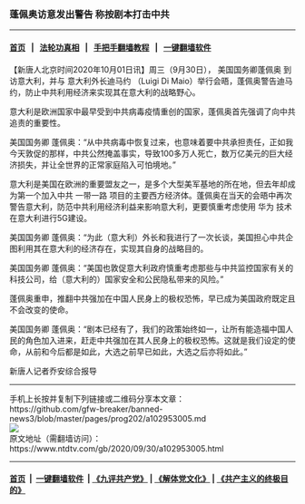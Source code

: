 ### 蓬佩奥访意发出警告 称按剧本打击中共
------------------------

#### [首页](https://github.com/gfw-breaker/banned-news3/blob/master/README.md) &nbsp;&nbsp;|&nbsp;&nbsp; [法轮功真相](https://github.com/begood0513/basic/blob/master/README.md)  &nbsp;&nbsp;|&nbsp;&nbsp; [手把手翻墙教程](https://github.com/gfw-breaker/guides/wiki)  &nbsp;&nbsp;|&nbsp;&nbsp; [一键翻墙软件](https://github.com/gfw-breaker/nogfw/blob/master/README.md)  



<div><div class="post_content" itemprop="articleBody">
 <p>
  【新唐人北京时间2020年10月01日讯】周三（9月30日），
  <ok href="https://www.ntdtv.com/gb/美国国务卿蓬佩奥.htm">
   美国国务卿蓬佩奥
  </ok>
  到访意大利，并与
  <ok href="https://www.ntdtv.com/gb/意大利外长迪马约.htm">
   意大利外长迪马约
  </ok>
  （Luigi Di Maio）举行会晤，蓬佩奥警告迪马约，防止中共利用经济来实现其在意大利的战略野心。
 </p>
 <p>
  意大利是欧洲国家中最早受到中共病毒疫情重创的国家，蓬佩奥首先强调了向中共追责的重要性。
 </p>
 <p>
  美国国务卿 蓬佩奥：“从中共病毒中恢复过来，也意味着要中共承担责任，正如我今天敦促的那样，中共公然掩盖事实，导致100多万人死亡，数万亿美元的巨大经济损失，并让全世界的正常家庭陷入可怕境地。”
 </p>
 <p>
  意大利是美国在欧洲的重要盟友之一，是多个大型美军基地的所在地，但去年却成为第一个加入中共
  <ok href="https://www.ntdtv.com/gb/一带一路.htm">
   一带一路
  </ok>
  项目的主要西方经济体。蓬佩奥在当天的会晤中再次警告意大利，防范中共利用经济利益来影响意大利，更要慎重考虑使用
  <ok href="https://www.ntdtv.com/gb/华为.htm">
   华为
  </ok>
  技术在意大利进行5G建设。
 </p>
 <p>
  美国国务卿 蓬佩奥：“为此（意大利）外长和我进行了一次长谈，美国担心中共企图利用其在意大利的经济存在，实现其自身的战略目的。
 </p>
 <p>
  美国国务卿 蓬佩奥：“美国也敦促意大利政府慎重考虑那些与中共监控国家有关的科技公司，给（意大利的）国家安全和公民隐私带来的风险。”
 </p>
 <p>
  蓬佩奥重申，推翻中共强加在中国人民身上的极权恐怖，早已成为美国政府既定且不会改变的使命。
 </p>
 <p>
  美国国务卿 蓬佩奥：“剧本已经有了，我们的政策始终如一，让所有能造福中国人民的角色加入进来，赶走中共强加在其人民身上的极权恐怖。这就是我们设定的使命，从前和今后都是如此，大选之前早已如此，大选之后亦将如此。”
 </p>
 <p>
  新唐人记者乔安综合报导
 </p>
 <div class="single_ad">
 </div>
</div>
</div>
<hr/>
手机上长按并复制下列链接或二维码分享本文章：<br/>
https://github.com/gfw-breaker/banned-news3/blob/master/pages/prog202/a102953005.md <br/>
<a href='https://github.com/gfw-breaker/banned-news3/blob/master/pages/prog202/a102953005.md'><img src='https://github.com/gfw-breaker/banned-news3/blob/master/pages/prog202/a102953005.md.png'/></a> <br/>
原文地址（需翻墙访问）：https://www.ntdtv.com/gb/2020/09/30/a102953005.html


------------------------
#### [首页](https://github.com/gfw-breaker/banned-news3/blob/master/README.md) &nbsp;|&nbsp; [一键翻墙软件](https://github.com/gfw-breaker/nogfw/blob/master/README.md) &nbsp;| [《九评共产党》](https://github.com/gfw-breaker/9ping.md/blob/master/README.md#九评之一评共产党是什么) | [《解体党文化》](https://github.com/gfw-breaker/jtdwh.md/blob/master/README.md) | [《共产主义的终极目的》](https://github.com/gfw-breaker/gczydzjmd.md/blob/master/README.md)


<img src='http://gfw-breaker.win/banned-news3/pages/prog202/a102953005.md' width='0px' height='0px'/>